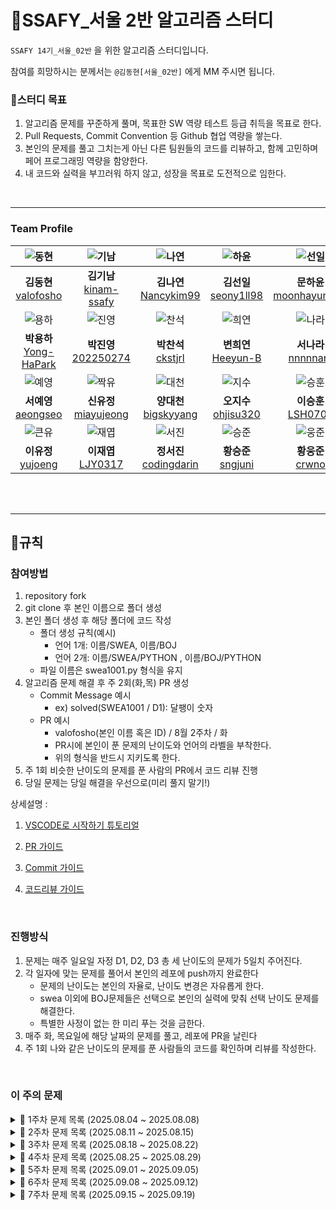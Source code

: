 # 📖SSAFY_서울 2반 알고리즘 스터디

`SSAFY 14기_서울_02반` 을 위한 알고리즘 스터디입니다.

참여를 희망하시는 분께서는 `@김동현[서울_02반]` 에게 MM 주시면 됩니다.
<br>

### 📌스터디 목표

1. 알고리즘 문제를 꾸준하게 풀며, 목표한 SW 역량 테스트 등급 취득을 목표로 한다.
2. Pull Requests, Commit Convention 등 Github 협업 역량을 쌓는다.
3. 본인의 문제를 풀고 그치는게 아닌 다른 팀원들의 코드를 리뷰하고, 함께 고민하며 페어 프로그래밍 역량을 함양한다.
4. 내 코드와 실력을 부끄러워 하지 않고, 성장을 목표로 도전적으로 임한다.

<br>



---

### Team Profile
|![동현](https://avatars.githubusercontent.com/u/58420112?v=4)|![기남](https://avatars.githubusercontent.com/u/221251691?v=4)|![나연](https://avatars.githubusercontent.com/u/79682888?v=4)|![하윤](https://avatars.githubusercontent.com/u/203397199?v=4)|![선일](https://avatars.githubusercontent.com/u/219803262?v=4)
|:---:|:---:|:---:|:---:|:---:|
|**김동현** <br> [valofosho](https://github.com/valofosho) <br>|**김기남** <br> [kinam-ssafy](https://github.com/kinam-ssafy)<br>| **김나연** <br> [Nancykim99](https://github.com/Nancykim99) <br>|**김선일** <br>[seony1ll98](https://github.com/seony1ll98)|**문하윤** <br>[moonhayun116](https://github.com/moonhayun116)<br>|
|![용하](https://avatars.githubusercontent.com/u/94966807?v=4)|![진영](https://avatars.githubusercontent.com/u/91312489?v=4)|![찬석](https://avatars.githubusercontent.com/u/221036337?v=4)|![희연](https://avatars.githubusercontent.com/u/197713492?v=4)|![나라](https://avatars.githubusercontent.com/u/221251629?v=4)|
|**박용하** <br> [Yong-HaPark](https://github.com/Yong-HaPark)<br>|**박진영** <br> [202250274](https://github.com/202250274)<br>| **박찬석** <br> [ckstjrl](https://github.com/ckstjrl)<br>| **변희연** <br> [Heeyun-B](https://github.com/Heeyun-B)<br>|**서나라** <br>[nnnnnara](https://github.com/nnnnnara)<br>|
|![예영](https://avatars.githubusercontent.com/u/221251770?v=4)|![짝유](https://avatars.githubusercontent.com/u/78489159?v=4)|![대천](https://avatars.githubusercontent.com/u/221086209?v=4)|![지수](https://avatars.githubusercontent.com/u/151099185?v=4)|![승훈](https://avatars.githubusercontent.com/u/221937859?v=4)|
|**서예영** <br> [aeongseo](https://github.com/aeongseo)<br>|**신유정** <br>[miayujeong](https://github.com/miayujeong)<br>| **양대천** <br> [bigskyyang](https://github.com/bigskyyang) <br>|**오지수** <br> [ohjisu320](https://github.com/ohjisu320) <br>|**이승훈** <br> [LSH0707](https://github.com/LSH0707)<br>|
|![큰유](https://avatars.githubusercontent.com/u/221252746?v=4)|![재엽](https://avatars.githubusercontent.com/u/221252045?v=4)|![서진](https://avatars.githubusercontent.com/u/221236928?v=4)|![승준](https://avatars.githubusercontent.com/u/92257971?v=4)|![웅준](https://avatars.githubusercontent.com/u/221251702?v=4)|
|**이유정** <br> [yujoeng](https://github.com/yujoeng) <br>|**이재엽** <br> [LJY0317](https://github.com/LJY0317) <br>|**정서진**<br> [codingdarin](https://github.com/codingdarin) <br>|**황승준** <br>[sngjuni](https://github.com/sngjuni)<br>|**황웅준** <br> [crwno](https://github.com/crwno)<br>|

<br><br>



---

## 📜규칙

### 참여방법

1. repository fork
2. git clone 후 본인 이름으로 폴더 생성
3. 본인 폴더 생성 후 해당 폴더에 코드 작성
   - 폴더 생성 규칙(예시)
     - 언어 1개: 이름/SWEA, 이름/BOJ
     - 언어 2개: 이름/SWEA/PYTHON , 이름/BOJ/PYTHON
   - 파일 이름은 swea1001.py 형식을 유지
4. 알고리즘 문제 해결 후 주 2회(화,목) PR 생성
   - Commit Message 예시
     - ex) solved(SWEA1001 / D1): 달팽이 숫자
   - PR 예시
     - valofosho(본인 이름 혹은 ID) / 8월 2주차 / 화
     - PR시에 본인이 푼 문제의 난이도와 언어의 라벨을 부착한다.
     - 위의 형식을 반드시 지키도록 한다.
5. 주 1회 비슷한 난이도의 문제를 푼 사람의 PR에서 코드 리뷰 진행
6. 당일 문제는 당일 해결을 우선으로(미리 풀지 말기!)


상세설명 :
<br>


1. [VSCODE로 시작하기 튜토리얼](./.docs/GETTING_STARTED.md)


2. [PR 가이드](./.docs/PULL_REQUESTS_GUIDE.md)


3. [Commit 가이드](./.docs/HOW_TO_COMMIT_GUIDE.md)


4. [코드리뷰 가이드](./.docs/CODE_REVIEW_GUIDE.md)


<br>

### 진행방식
1. 문제는 매주 일요일 자정 D1, D2, D3 총 세 난이도의 문제가 5일치 주어진다.
2. 각 일자에 맞는 문제를 풀어서 본인의 레포에 push까지 완료한다
    - 문제의 난이도는 본인의 자율로, 난이도 변경은 자유롭게 한다.
    - swea 이외에 BOJ문제들은 선택으로 본인의 실력에 맞춰 선택 난이도 문제를 해결한다.
    - 특별한 사정이 없는 한 미리 푸는 것을 금한다.
3. 매주 화, 목요일에 해당 날짜의 문제를 풀고, 레포에 PR을 날린다
4. 주 1회 나와 같은 난이도의 문제를 푼 사람들의 코드를 확인하며 리뷰를 작성한다.

<br>

### 이 주의 문제
<details>
<summary>📘 1주차 문제 목록 (2025.08.04 ~ 2025.08.08)</summary>

| 주차 및 일자              | 난이도 | 월(8.04) | 화(8.05) | 수(8.06) | 목(8.07) | 금(8.08) |
|---------------------------|--------|----------|----------|----------|----------|----------|
| 1주차 (2025.08.04~08.08) | D1     | 2072     | 2071     | 2070     | 2068     | 2056     |
| 1주차 (2025.08.04~08.08) | D2     | 1859     | 1954     | 2001     | 1926     | 1974     |
| 1주차 (2025.08.04~08.08) | D3     | 2805     | 5215     | 2806     | 1289     | 1873     |

</details>

<details>
<summary>📘 2주차 문제 목록 (2025.08.11 ~ 2025.08.15)</summary>

| 주차 및 일자              | 난이도 | 월(8.11) | 화(8.12) | 수(8.13) | 목(8.14) | 금(8.15) |
|---------------------------|--------|----------|----------|----------|----------|----------|
| 2주차 (2025.08.11~08.15) | D1     | 1545     | 2050     | 2046     | 2019     | 2047     |
| 2주차 (2025.08.11~08.15) | D2     | 2005     | 1989     | 1979     | 1983     | 1970     |
| 2주차 (2025.08.11~08.15) | D3     | 2814     | 4615     | 11315     | 1860     | 3431     |

</details>

<details>
<summary>📘 3주차 문제 목록 (2025.08.18 ~ 2025.08.22)</summary>

3주차 문제부터는 BOJ 백준 [백준](https://www.acmicpc.net/) 사이트의 문제에서 진행됩니다.
| 주차 및 일자              | 난이도 | 월(8.18) | 화(8.19) | 수(8.20) | 목(8.21) | 금(8.22) |
|---------------------------|--------|----------|----------|----------|----------|----------|
| 3주차 (2025.08.18~08.22) | D1     | 2920     | 10809     | 10989     | 11650     | 10162     |
| 3주차 (2025.08.18~08.22) | D2     | 2869     | 10828     | 2164     | 2775     | 28702     |
| 3주차 (2025.08.18~08.22) | D3     | 5430     | 10773     | 1874     | 1931     | 14940     |

</details>

<details>
<summary>📘 4주차 문제 목록 (2025.08.25 ~ 2025.08.29)</summary>

| 주차 및 일자              | 난이도 | 월(8.25) | 화(8.26) | 수(8.27) | 목(8.28) | 금(8.29) |
|---------------------------|--------|----------|----------|----------|----------|----------|
| 4주차 (2025.08.25~08.29) | D1     | 4344     | 8958     | 2908     | 2588     | 3052     |
| 4주차 (2025.08.25~08.29) | D2     | 2161     | 10845     | 1158     | 4949     | 1018     |
| 4주차 (2025.08.25~08.29) | D3     | 1541     | 1697     | 2178     | 2606     | 1463     |

</details>

<details>
<summary>📘 5주차 문제 목록 (2025.09.01 ~ 2025.09.05)</summary>

| 주차 및 일자              | 난이도 | 월(9.01)                     | 화(9.02)                     | 수(9.03)                     | 목(9.04)                     | 금(9.05)                     |
|---------------------------|--------|-------------------------------|-------------------------------|-------------------------------|-------------------------------|-------------------------------|
| 5주차 (2025.09.01~09.05) | D1     | 2439, 2753, 2530              | 14913, 6322, 2547             | 31868, 2675, 1152             | 1157, 2884, 10870             | 2438, 5622, 2941              |
| 5주차 (2025.09.01~09.05) | D2     | 11725, 10866                  | 5397, 2346                    | 9012, 2839                   | 13023, 9095                   | 10844, 1260                   |
| 5주차 (2025.09.01~09.05) | D3     | 1406                          | 1863                          | 5639                          | 3190                          | 16928                         |

</details>

<details>
<summary>📘 6주차 문제 목록 (2025.09.08 ~ 2025.09.12)</summary>

| 주차 및 일자              | 난이도 | 월(9.08)                     | 화(9.09)                     | 수(9.10)                     | 목(9.11)                     | 금(9.12)                     |
|---------------------------|--------|-------------------------------|-------------------------------|-------------------------------|-------------------------------|-------------------------------|
| 6주차 (2025.09.08~09.12) | D1     | 2231, 10872, 2798             | 1436, 10250, 7567             | 30802, 2965, 2875             | 2903, 5585, 1009              | 19532, 13458, 2292            |
| 6주차 (2025.09.08~09.12) | D2     | 1012, 1620                    | 1927, 1920                    | 2527, 2578                    | 10157, 2477                   | 1244, 1629                    |
| 6주차 (2025.09.08~09.12) | D3     | 14500                         | 7569                          | 1068                          | 9251                          | 1167                          |

</details>

<details>
<summary>📘 7주차 문제 목록 (2025.09.15 ~ 2025.09.19)</summary>

| 주차 및 일자              | 난이도 | 월(9.15)                     | 화(9.16)                     | 수(9.17)                     | 목(9.18)                     | 금(9.19)                     |
|---------------------------|--------|-------------------------------|-------------------------------|-------------------------------|-------------------------------|-------------------------------|
| 7주차 (2025.09.15~09.19) | D1     | 2455, 2953, 1100              | 9063, 2460, 2476             | 1547, 10833, 1284             | 10707, 1267, 10984            | 25501, 19532, 1159            |
| 7주차 (2025.09.15~09.19) | D2     | 18111, 18352                  | 10819, 1004                   | 2503, 1431                    | 7562, 1743                    | 10825, 25192                  |
| 7주차 (2025.09.15~09.19) | D3     | 1753                          | 5052                          | 1261                          | 1987                          | 1759                          |

</details>
